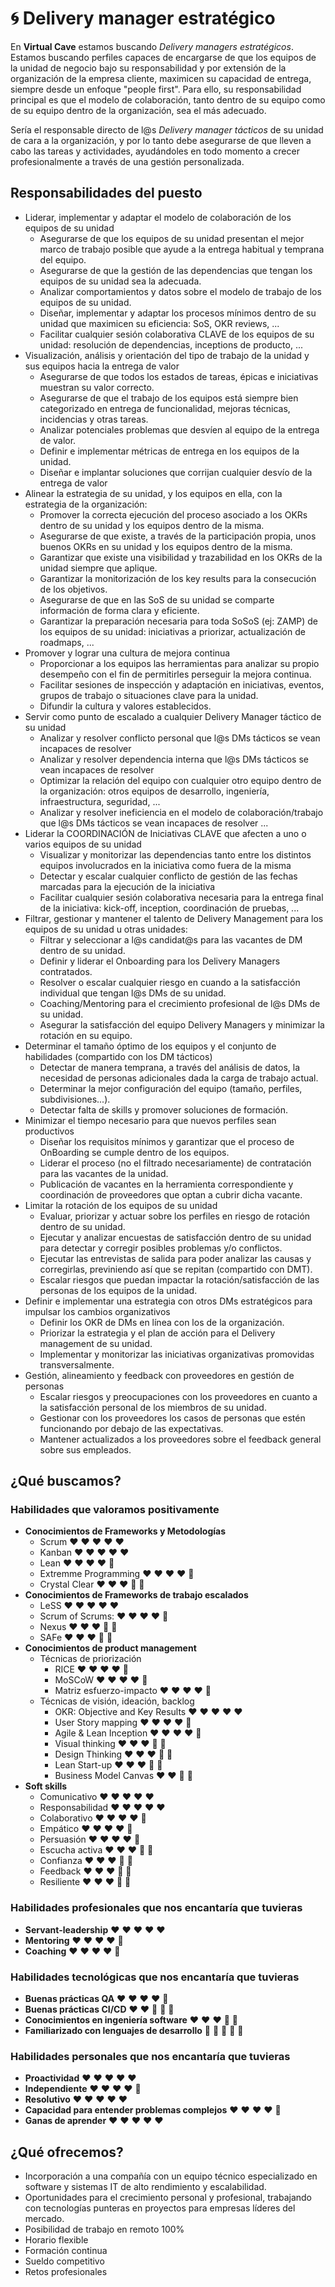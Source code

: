 # :cyclone: Delivery manager estratégico

En **Virtual Cave** estamos buscando *Delivery managers estratégicos*. 
Estamos buscando perfiles capaces de encargarse de que los equipos de la unidad de negocio bajo su responsabilidad y por extensión de la organización de la empresa cliente, maximicen su capacidad de entrega, siempre desde un enfoque "people first".
Para ello, su responsabilidad principal es que el modelo de colaboración, tanto dentro de su equipo como de su equipo dentro de la organización, sea el
más adecuado.

Sería el responsable directo de l@s *Delivery manager tácticos* de su unidad de cara a la organización, y por lo tanto debe asegurarse de que lleven a cabo las
tareas y actividades, ayudándoles en todo momento a crecer profesionalmente a través de una gestión personalizada.

## Responsabilidades del puesto

* Liderar, implementar y adaptar el modelo de colaboración de los equipos de su unidad
  * Asegurarse de que los equipos de su unidad presentan el mejor marco de trabajo posible que ayude a la entrega habitual y temprana
del equipo.
  * Asegurarse de que la gestión de las dependencias que tengan los equipos de su unidad sea la adecuada.
  * Analizar comportamientos y datos sobre el modelo de trabajo de los equipos de su unidad.
  * Diseñar, implementar y adaptar los procesos mínimos dentro de su unidad que maximicen su eficiencia: SoS, OKR reviews, ...
  * Facilitar cualquier sesión colaborativa CLAVE de los equipos de su unidad: resolución de dependencias, inceptions de producto, ...
* Visualización, análisis y orientación del tipo de trabajo de la unidad y sus equipos hacia la entrega de valor
  * Asegurarse de que todos los estados de tareas, épicas e iniciativas muestran su valor correcto.
  * Asegurarse de que el trabajo de los equipos está siempre bien categorizado en entrega de funcionalidad, mejoras técnicas, incidencias
y otras tareas.
  * Analizar potenciales problemas que desvíen al equipo de la entrega de valor.
  * Definir e implementar métricas de entrega en los equipos de la unidad.
  * Diseñar e implantar soluciones que corrijan cualquier desvío de la entrega de valor
* Alinear la estrategia de su unidad, y los equipos en ella, con la estrategia de la organización:
  * Promover la correcta ejecución del proceso asociado a los OKRs dentro de su unidad y los equipos dentro de la misma.
  * Asegurarse de que existe, a través de la participación propia, unos buenos OKRs en su unidad y los equipos dentro de la misma.
  * Garantizar que existe una visibilidad y trazabilidad en los OKRs de la unidad siempre que aplique.
  * Garantizar la monitorización de los key results para la consecución de los objetivos.
  * Asegurarse de que en las SoS de su unidad se comparte información de forma clara y eficiente.
  * Garantizar la preparación necesaria para toda SoSoS (ej: ZAMP) de los equipos de su unidad: iniciativas a priorizar, actualización de
roadmaps, ...
* Promover y lograr una cultura de mejora continua
  * Proporcionar a los equipos las herramientas para analizar su propio desempeño con el fin de permitirles perseguir la mejora continua.
  * Facilitar sesiones de inspección y adaptación en iniciativas, eventos, grupos de trabajo o situaciones clave para la unidad.
  * Difundir la cultura y valores establecidos.
* Servir como punto de escalado a cualquier Delivery Manager táctico de su unidad
  * Analizar y resolver conflicto personal que l@s DMs tácticos se vean incapaces de resolver
  * Analizar y resolver dependencia interna que l@s DMs tácticos se vean incapaces de resolver
  * Optimizar la relación del equipo con cualquier otro equipo dentro de la organización: otros equipos de desarrollo, ingeniería,
infraestructura, seguridad, ...
  * Analizar y resolver ineficiencia en el modelo de colaboración/trabajo que l@s DMs tácticos se vean incapaces de resolver
...
* Liderar la COORDINACIÓN de Iniciativas CLAVE que afecten a uno o varios equipos de su unidad
  * Visualizar y monitorizar las dependencias tanto entre los distintos equipos involucrados en la iniciativa como fuera de la misma
  * Detectar y escalar cualquier conflicto de gestión de las fechas marcadas para la ejecución de la iniciativa
  * Facilitar cualquier sesión colaborativa necesaria para la entrega final de la iniciativa: kick-off, inception, coordinación de pruebas, ...
* Filtrar, gestionar y mantener el talento de Delivery Management para los equipos de su unidad u otras unidades:
  * Filtrar y seleccionar a l@s candidat@s para las vacantes de DM dentro de su unidad.
  * Definir y liderar el Onboarding para los Delivery Managers contratados.
  * Resolver o escalar cualquier riesgo en cuando a la satisfacción individual que tengan l@s DMs de su unidad.
  * Coaching/Mentoring para el crecimiento profesional de l@s DMs de su unidad.
  * Asegurar la satisfacción del equipo Delivery Managers y minimizar la rotación en su equipo.
* Determinar el tamaño óptimo de los equipos y el conjunto de habilidades (compartido con los DM tácticos)
  * Detectar de manera temprana, a través del análisis de datos, la necesidad de personas adicionales dada la carga de trabajo actual.
  * Determinar la mejor configuración del equipo (tamaño, perfiles, subdivisiones...).
  * Detectar falta de skills y promover soluciones de formación.
* Minimizar el tiempo necesario para que nuevos perfiles sean productivos
  * Diseñar los requisitos mínimos y garantizar que el proceso de OnBoarding se cumple dentro de los equipos.
  * Liderar el proceso (no el filtrado necesariamente) de contratación para las vacantes de la unidad.
  * Publicación de vacantes en la herramienta correspondiente y coordinación de proveedores que optan a cubrir dicha vacante.
* Limitar la rotación de los equipos de su unidad
  * Evaluar, priorizar y actuar sobre los perfiles en riesgo de rotación dentro de su unidad.
  * Ejecutar y analizar encuestas de satisfacción dentro de su unidad para detectar y corregir posibles problemas y/o conflictos.
  * Ejecutar las entrevistas de salida para poder analizar las causas y corregirlas, previniendo así que se repitan (compartido con DMT).
  * Escalar riesgos que puedan impactar la rotación/satisfacción de las personas de los equipos de la unidad.
* Definir e implementar una estrategia con otros DMs estratégicos para impulsar los cambios organizativos
  * Definir los OKR de DMs en línea con los de la organización.
  * Priorizar la estrategia y el plan de acción para el Delivery management de su unidad.
  * Implementar y monitorizar las iniciativas organizativas promovidas transversalmente.
* Gestión, alineamiento y feedback con proveedores en gestión de personas
  * Escalar riesgos y preocupaciones con los proveedores en cuanto a la satisfacción personal de los miembros de su unidad.
  * Gestionar con los proveedores los casos de personas que estén funcionando por debajo de las expectativas.
  * Mantener actualizados a los proveedores sobre el feedback general sobre sus empleados.

## ¿Qué buscamos?

### Habilidades que valoramos positivamente
- **Conocimientos de Frameworks y Metodologías**
  - Scrum :heart: :heart: :heart: :heart: :heart:
  - Kanban :heart: :heart: :heart: :heart: :heart:
  - Lean :heart: :heart: :heart: :heart: :blue_heart:
  - Extremme Programming :heart: :heart: :heart: :heart: :blue_heart:
  - Crystal Clear :heart: :heart: :heart: :blue_heart: :blue_heart:
- **Conocimientos de Frameworks de trabajo escalados**
  - LeSS :heart: :heart: :heart: :heart: :heart:
  - Scrum of Scrums: :heart: :heart: :heart: :heart: :blue_heart:
  - Nexus :heart: :heart: :heart: :blue_heart: :blue_heart:
  - SAFe :heart: :heart: :heart: :blue_heart: :blue_heart:
- **Conocimientos de product management**
  - Técnicas de priorización
    - RICE :heart: :heart: :heart: :heart: :blue_heart:
    - MoSCoW :heart: :heart: :heart: :heart: :blue_heart:
    - Matriz esfuerzo-impacto :heart: :heart: :heart: :heart: :blue_heart:
  - Técnicas de visión, ideación, backlog
    - OKR: Objective and Key Results :heart: :heart: :heart: :heart: :heart:
    - User Story mapping :heart: :heart: :heart: :heart: :blue_heart:
    - Agile & Lean Inception :heart: :heart: :heart: :heart: :blue_heart:
    - Visual thinking :heart: :heart: :heart: :blue_heart: :blue_heart:
    - Design Thinking :heart: :heart: :heart: :blue_heart: :blue_heart:
    - Lean Start-up :heart: :heart: :heart: :blue_heart: :blue_heart:
    - Business Model Canvas :heart: :heart: :blue_heart: :blue_heart:
- **Soft skills**
  - Comunicativo :heart: :heart: :heart: :heart: :heart:
  - Responsabilidad :heart: :heart: :heart: :heart: :heart:
  - Colaborativo :heart: :heart: :heart: :heart: :blue_heart:
  - Empático  :heart: :heart: :heart: :heart: :blue_heart:
  - Persuasión :heart: :heart: :heart: :heart: :blue_heart:
  - Escucha activa :heart: :heart: :heart: :blue_heart: :blue_heart:
  - Confianza :heart: :heart: :heart: :blue_heart: :blue_heart:
  - Feedback :heart: :heart: :heart: :blue_heart: :blue_heart:
  - Resiliente :heart: :heart: :heart: :blue_heart: :blue_heart:

### Habilidades profesionales que nos encantaría que tuvieras
- **Servant-leadership** :heart: :heart: :heart: :heart: :heart:
- **Mentoring** :heart: :heart: :heart: :heart: :blue_heart:
- **Coaching** :heart: :heart: :heart: :heart: :blue_heart:

### Habilidades tecnológicas que nos encantaría que tuvieras
- **Buenas prácticas QA** :heart: :heart: :heart: :heart: :blue_heart:
- **Buenas prácticas CI/CD** :heart: :heart: :blue_heart: :blue_heart: :blue_heart:
- **Conocimientos en ingeniería software** :heart: :heart: :heart: :blue_heart: :blue_heart:
- **Familiarizado con lenguajes de desarrollo** :blue_heart: :blue_heart: :blue_heart: :blue_heart: :blue_heart:

### Habilidades personales que nos encantaría que tuvieras
- **Proactividad** :heart: :heart: :heart: :heart: :heart:
- **Independiente** :heart: :heart: :heart: :heart: :blue_heart:
- **Resolutivo** :heart: :heart: :heart: :heart: :heart:
- **Capacidad para entender problemas complejos** :heart: :heart: :heart: :heart: :blue_heart:
- **Ganas de aprender** :heart: :heart: :heart: :heart: :heart:

## ¿Qué ofrecemos?

- Incorporación a una compañía con un equipo técnico especializado en software y sistemas IT de alto rendimiento y escalabilidad.
- Oportunidades para el crecimiento personal y profesional, trabajando con tecnologías punteras en proyectos para empresas líderes del mercado.
- Posibilidad de trabajo en remoto 100%
- Horario flexible
- Formación continua
- Sueldo competitivo
- Retos profesionales
